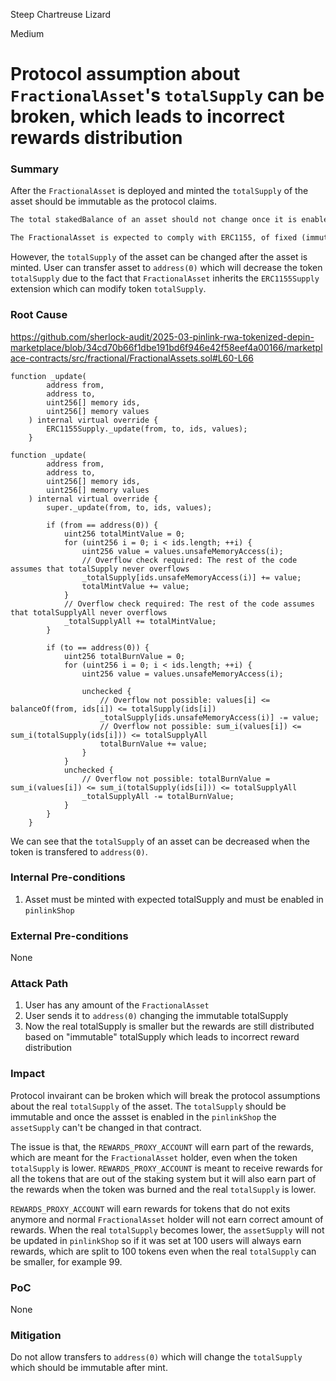 Steep Chartreuse Lizard

Medium

# Protocol assumption about `FractionalAsset`'s `totalSupply` can be broken, which leads to incorrect rewards distribution

### Summary

After the `FractionalAsset` is deployed and minted the `totalSupply` of the asset should be immutable as the protocol claims.

```markdown
The total stakedBalance of an asset should not change once it is enabled, and should match the assetSupply.
```

```markdown
The FractionalAsset is expected to comply with ERC1155, of fixed (immutable) totalSupply for each of the tokenIds. Once minted, the number of fractions is immutable.
```

However, the `totalSupply` of the asset can be changed after the asset is minted. User can transfer asset to `address(0)` which will decrease the token `totalSupply` due to the fact that `FractionalAsset` inherits the `ERC1155Supply` extension which can modify token `totalSupply`.

### Root Cause

https://github.com/sherlock-audit/2025-03-pinlink-rwa-tokenized-depin-marketplace/blob/34cd70b66f1dbe191bd6f946e42f58eef4a00166/marketplace-contracts/src/fractional/FractionalAssets.sol#L60-L66

```solidity
function _update(
        address from,
        address to,
        uint256[] memory ids,
        uint256[] memory values
    ) internal virtual override {
        ERC1155Supply._update(from, to, ids, values);
    }
```

```solidity
function _update(
        address from,
        address to,
        uint256[] memory ids,
        uint256[] memory values
    ) internal virtual override {
        super._update(from, to, ids, values);

        if (from == address(0)) {
            uint256 totalMintValue = 0;
            for (uint256 i = 0; i < ids.length; ++i) {
                uint256 value = values.unsafeMemoryAccess(i);
                // Overflow check required: The rest of the code assumes that totalSupply never overflows
                _totalSupply[ids.unsafeMemoryAccess(i)] += value;
                totalMintValue += value;
            }
            // Overflow check required: The rest of the code assumes that totalSupplyAll never overflows
            _totalSupplyAll += totalMintValue;
        }

        if (to == address(0)) {
            uint256 totalBurnValue = 0;
            for (uint256 i = 0; i < ids.length; ++i) {
                uint256 value = values.unsafeMemoryAccess(i);

                unchecked {
                    // Overflow not possible: values[i] <= balanceOf(from, ids[i]) <= totalSupply(ids[i])
                    _totalSupply[ids.unsafeMemoryAccess(i)] -= value;
                    // Overflow not possible: sum_i(values[i]) <= sum_i(totalSupply(ids[i])) <= totalSupplyAll
                    totalBurnValue += value;
                }
            }
            unchecked {
                // Overflow not possible: totalBurnValue = sum_i(values[i]) <= sum_i(totalSupply(ids[i])) <= totalSupplyAll
                _totalSupplyAll -= totalBurnValue;
            }
        }
    }
```

We can see that the `totalSupply` of an asset can be decreased when the token is transfered to `address(0)`.

### Internal Pre-conditions

1. Asset must be minted with expected totalSupply and must be enabled in `pinlinkShop`

### External Pre-conditions

None

### Attack Path

1. User has any amount of the `FractionalAsset`
2. User sends it to `address(0)` changing the immutable totalSupply
3. Now the real totalSupply is smaller but the rewards are still distributed based on "immutable" totalSupply which leads to incorrect reward distribution

### Impact

Protocol invairant can be broken which will break the protocol assumptions about the real `totalSupply` of the asset. The `totalSupply` should be immutable and once the assset is enabled in the `pinlinkShop` the `assetSupply` can't be changed in that contract.

The issue is that, the `REWARDS_PROXY_ACCOUNT` will earn part of the rewards, which are meant for the `FractionalAsset` holder, even when the token `totalSupply` is lower. `REWARDS_PROXY_ACCOUNT` is meant to receive rewards for all the tokens that are out of the staking system but it will also earn part of the rewards when the token was burned and the real `totalSupply` is lower.

`REWARDS_PROXY_ACCOUNT` will earn rewards for tokens that do not exits anymore and normal `FractionalAsset` holder will not earn correct amount of rewards.  When the real `totalSupply` becomes lower, the `assetSupply` will not be updated in `pinlinkShop` so if it was set at 100 users will always earn rewards, which are split to 100 tokens even when the real `totalSupply` can be smaller, for example 99.

### PoC

None

### Mitigation

Do not allow transfers to `address(0)` which will change the `totalSupply` which should be immutable after mint.